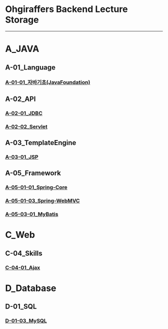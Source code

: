 # Ohgiraffers Backend Lecture Storage

---
# A_JAVA
## A-01_Language
### [A-01-01_자바기초(JavaFoundation)](https://github.com/OhGiraffers/A-01-01_JavaFoundation)
## A-02_API
### [A-02-01_JDBC](https://github.com/OhGiraffers/A-02-01_JDBC.git)
### [A-02-02_Servlet](https://github.com/OhGiraffers/A-02-02_Servlet.git)
## A-03_TemplateEngine
### [A-03-01_JSP](https://github.com/OhGiraffers/A-03-01_JSP.git)
## A-05_Framework
### [A-05-01-01_Spring-Core](https://github.com/OhGiraffers/A-05-01-01_Spring-Core)
### [A-05-01-03_Spring-WebMVC](https://github.com/OhGiraffers/A-05-01-03-Spring-WebMVC)
### [A-05-03-01_MyBatis](https://github.com/OhGiraffers/A-05-03-01_MyBatis.git)

# C_Web
## C-04_Skills
### [C-04-01_Ajax](https://github.com/OhGiraffers/C-04-01_Ajax)

# D_Database
## D-01_SQL
### [D-01-03_MySQL](https://github.com/OhGiraffers/D-01-03_MySQL)

